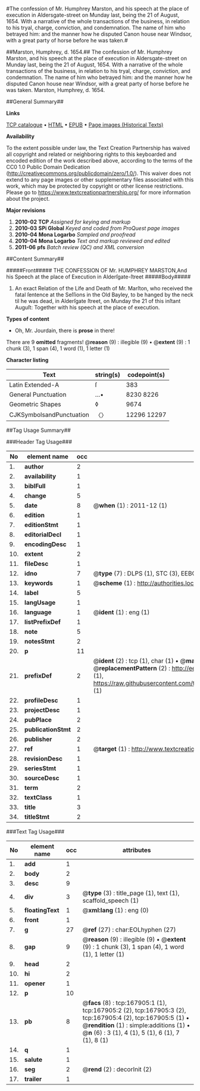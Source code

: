 #The confession of Mr. Humphrey Marston, and his speech at the place of execution in Aldersgate-street on Munday last, being the 21 of August, 1654. With a narrative of the whole transactions of the business, in relation to his tryal, charge, conviction, and condemnation. The name of him who betrayed him: and the manner how he disputed Canon house near Windsor, with a great party of horse before he was taken.#

##Marston, Humphrey, d. 1654.##
The confession of Mr. Humphrey Marston, and his speech at the place of execution in Aldersgate-street on Munday last, being the 21 of August, 1654. With a narrative of the whole transactions of the business, in relation to his tryal, charge, conviction, and condemnation. The name of him who betrayed him: and the manner how he disputed Canon house near Windsor, with a great party of horse before he was taken.
Marston, Humphrey, d. 1654.

##General Summary##

**Links**

[TCP catalogue](http://www.ota.ox.ac.uk/tcp/)  • 
[HTML](http://tei.it.ox.ac.uk/tcp/Texts-HTML/free/A89/A89599.html)  • 
[EPUB](http://tei.it.ox.ac.uk/tcp/Texts-EPUB/free/A89/A89599.epub) • 
[Page images (Historical Texts)](https://historicaltexts.jisc.ac.uk/eebo-99863065e)

**Availability**

To the extent possible under law, the Text Creation Partnership has waived all copyright and related or neighboring rights to this keyboarded and encoded edition of the work described above, according to the terms of the CC0 1.0 Public Domain Dedication (http://creativecommons.org/publicdomain/zero/1.0/). This waiver does not extend to any page images or other supplementary files associated with this work, which may be protected by copyright or other license restrictions. Please go to https://www.textcreationpartnership.org/ for more information about the project.

**Major revisions**

1. __2010-02__ __TCP__ *Assigned for keying and markup*
1. __2010-03__ __SPi Global__ *Keyed and coded from ProQuest page images*
1. __2010-04__ __Mona Logarbo__ *Sampled and proofread*
1. __2010-04__ __Mona Logarbo__ *Text and markup reviewed and edited*
1. __2011-06__ __pfs__ *Batch review (QC) and XML conversion*

##Content Summary##

#####Front#####
THE CONFESSION OF Mr. HUMPHREY MARSTON,And his Speech at the place of Execution in Alderſgate-ſtreet
#####Body#####

1. An exact Relation of the Life and Death of Mr. Marſton, who received the fatal ſentence at the Seſſions in the Old Bayley, to be hanged by the neck til he was dead, in Alderſgate ſtreet, on Munday the 21 of this inſtant Auguſt: Together with his speech at the place of execution.

**Types of content**

  * Oh, Mr. Jourdain, there is **prose** in there!

There are 9 **omitted** fragments! 
 @__reason__ (9) : illegible (9)  •  @__extent__ (9) : 1 chunk (3), 1 span (4), 1 word (1), 1 letter (1)

**Character listing**


|Text|string(s)|codepoint(s)|
|---|---|---|
|Latin Extended-A|ſ|383|
|General Punctuation|…•|8230 8226|
|Geometric Shapes|◊|9674|
|CJKSymbolsandPunctuation|〈〉|12296 12297|

##Tag Usage Summary##

###Header Tag Usage###

|No|element name|occ|attributes|
|---|---|---|---|
|1.|__author__|2||
|2.|__availability__|1||
|3.|__biblFull__|1||
|4.|__change__|5||
|5.|__date__|8| @__when__ (1) : 2011-12 (1)|
|6.|__edition__|1||
|7.|__editionStmt__|1||
|8.|__editorialDecl__|1||
|9.|__encodingDesc__|1||
|10.|__extent__|2||
|11.|__fileDesc__|1||
|12.|__idno__|7| @__type__ (7) : DLPS (1), STC (3), EEBO-CITATION (1), PROQUEST (1), VID (1)|
|13.|__keywords__|1| @__scheme__ (1) : http://authorities.loc.gov/ (1)|
|14.|__label__|5||
|15.|__langUsage__|1||
|16.|__language__|1| @__ident__ (1) : eng (1)|
|17.|__listPrefixDef__|1||
|18.|__note__|5||
|19.|__notesStmt__|2||
|20.|__p__|11||
|21.|__prefixDef__|2| @__ident__ (2) : tcp (1), char (1)  •  @__matchPattern__ (2) : ([0-9\-]+):([0-9IVX]+) (1), (.+) (1)  •  @__replacementPattern__ (2) : http://eebo.chadwyck.com/downloadtiff?vid=$1&page=$2 (1), https://raw.githubusercontent.com/textcreationpartnership/Texts/master/tcpchars.xml#$1 (1)|
|22.|__profileDesc__|1||
|23.|__projectDesc__|1||
|24.|__pubPlace__|2||
|25.|__publicationStmt__|2||
|26.|__publisher__|2||
|27.|__ref__|1| @__target__ (1) : http://www.textcreationpartnership.org/docs/. (1)|
|28.|__revisionDesc__|1||
|29.|__seriesStmt__|1||
|30.|__sourceDesc__|1||
|31.|__term__|2||
|32.|__textClass__|1||
|33.|__title__|3||
|34.|__titleStmt__|2||


###Text Tag Usage###

|No|element name|occ|attributes|
|---|---|---|---|
|1.|__add__|1||
|2.|__body__|2||
|3.|__desc__|9||
|4.|__div__|3| @__type__ (3) : title_page (1), text (1), scaffold_speech (1)|
|5.|__floatingText__|1| @__xml:lang__ (1) : eng (0)|
|6.|__front__|1||
|7.|__g__|27| @__ref__ (27) : char:EOLhyphen (27)|
|8.|__gap__|9| @__reason__ (9) : illegible (9)  •  @__extent__ (9) : 1 chunk (3), 1 span (4), 1 word (1), 1 letter (1)|
|9.|__head__|2||
|10.|__hi__|2||
|11.|__opener__|1||
|12.|__p__|10||
|13.|__pb__|8| @__facs__ (8) : tcp:167905:1 (1), tcp:167905:2 (2), tcp:167905:3 (2), tcp:167905:4 (2), tcp:167905:5 (1)  •  @__rendition__ (1) : simple:additions (1)  •  @__n__ (6) : 3 (1), 4 (1), 5 (1), 6 (1), 7 (1), 8 (1)|
|14.|__q__|1||
|15.|__salute__|1||
|16.|__seg__|2| @__rend__ (2) : decorInit (2)|
|17.|__trailer__|1||
